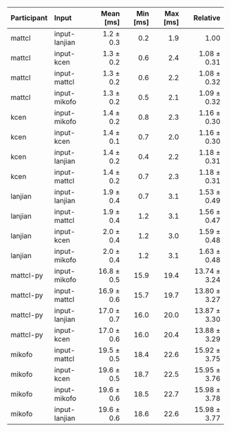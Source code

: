 | Participant | Input | Mean [ms] | Min [ms] | Max [ms] | Relative |
|:---|:---|---:|---:|---:|---:|
| mattcl | input-lanjian | 1.2 ± 0.3 | 0.2 | 1.9 | 1.00 |
| mattcl | input-kcen | 1.3 ± 0.2 | 0.6 | 2.4 | 1.08 ± 0.31 |
| mattcl | input-mattcl | 1.3 ± 0.2 | 0.6 | 2.2 | 1.08 ± 0.32 |
| mattcl | input-mikofo | 1.3 ± 0.2 | 0.5 | 2.1 | 1.09 ± 0.32 |
| kcen | input-mikofo | 1.4 ± 0.2 | 0.8 | 2.3 | 1.16 ± 0.30 |
| kcen | input-kcen | 1.4 ± 0.1 | 0.7 | 2.0 | 1.16 ± 0.30 |
| kcen | input-lanjian | 1.4 ± 0.2 | 0.4 | 2.2 | 1.18 ± 0.31 |
| kcen | input-mattcl | 1.4 ± 0.2 | 0.7 | 2.3 | 1.18 ± 0.31 |
| lanjian | input-lanjian | 1.9 ± 0.4 | 0.7 | 3.1 | 1.53 ± 0.49 |
| lanjian | input-mattcl | 1.9 ± 0.4 | 1.2 | 3.1 | 1.56 ± 0.47 |
| lanjian | input-kcen | 2.0 ± 0.4 | 1.2 | 3.0 | 1.59 ± 0.48 |
| lanjian | input-mikofo | 2.0 ± 0.4 | 1.2 | 3.1 | 1.63 ± 0.48 |
| mattcl-py | input-mikofo | 16.8 ± 0.5 | 15.9 | 19.4 | 13.74 ± 3.24 |
| mattcl-py | input-mattcl | 16.9 ± 0.6 | 15.7 | 19.7 | 13.80 ± 3.27 |
| mattcl-py | input-lanjian | 17.0 ± 0.7 | 16.0 | 20.0 | 13.87 ± 3.30 |
| mattcl-py | input-kcen | 17.0 ± 0.6 | 16.0 | 20.4 | 13.88 ± 3.29 |
| mikofo | input-mattcl | 19.5 ± 0.5 | 18.4 | 22.6 | 15.92 ± 3.75 |
| mikofo | input-kcen | 19.6 ± 0.5 | 18.7 | 22.5 | 15.95 ± 3.76 |
| mikofo | input-mikofo | 19.6 ± 0.6 | 18.5 | 22.7 | 15.98 ± 3.78 |
| mikofo | input-lanjian | 19.6 ± 0.6 | 18.6 | 22.6 | 15.98 ± 3.77 |

